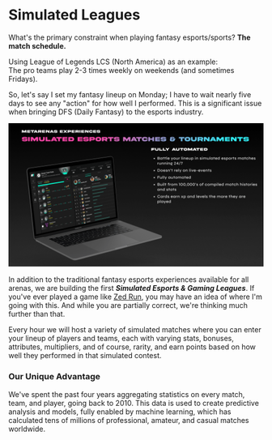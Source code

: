 # Simulated Leagues

What's the primary constraint when playing fantasy esports/sports? **The match schedule.**

Using League of Legends LCS (North America) as an example: \
The pro teams play 2-3 times weekly on weekends (and sometimes Fridays).&#x20;

So, let's say I set my fantasy lineup on Monday; I have to wait nearly five days to see any "action" for how well I performed. This is a significant issue when bringing DFS (Daily Fantasy) to the esports industry.&#x20;

![](<../../.gitbook/assets/Simulated Esports.png>)

In addition to the traditional fantasy esports experiences available for all arenas, we are building the first _**Simulated Esports & Gaming Leagues**_. If you've ever played a game like [Zed Run](https://zed.run), you may have an idea of where I'm going with this. And while you are partially correct, we're thinking much further than that.&#x20;

Every hour we will host a variety of simulated matches where you can enter your lineup of players and teams, each with varying stats, bonuses, attributes, multipliers, and of course, rarity, and earn points based on how well they performed in that simulated contest.

### Our Unique Advantage

We've spent the past four years aggregating statistics on every match, team, and player, going back to 2010. This data is used to create predictive analysis and models, fully enabled by machine learning, which has calculated tens of millions of professional, amateur, and casual matches worldwide.&#x20;
